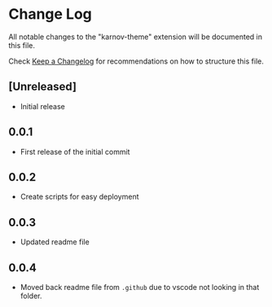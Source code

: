 # Change Log

All notable changes to the "karnov-theme" extension will be documented in this file.

Check [Keep a Changelog](http://keepachangelog.com/) for recommendations on how to structure this file.

## [Unreleased]

- Initial release

## 0.0.1

- First release of the initial commit

## 0.0.2

- Create scripts for easy deployment

## 0.0.3

- Updated readme file

## 0.0.4

- Moved back readme file from `.github` due to vscode not looking in that folder.
